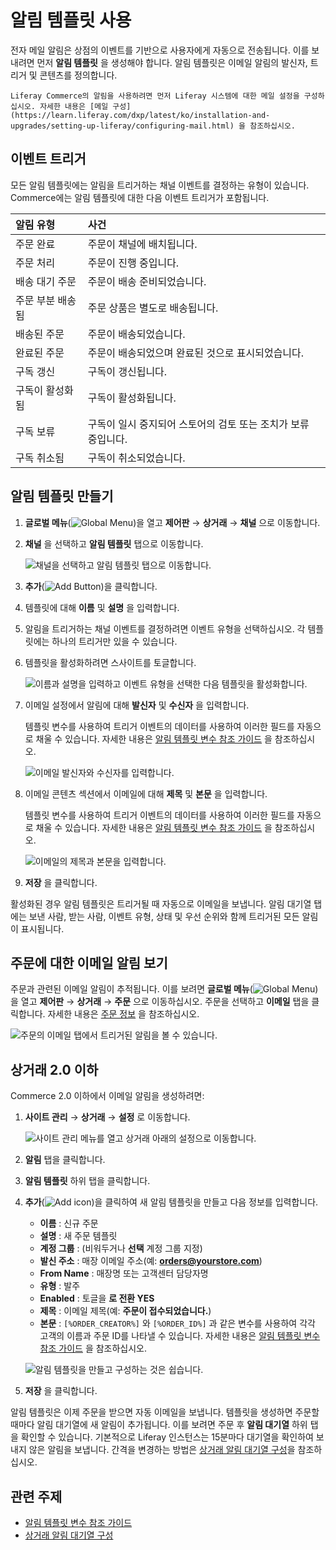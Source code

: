 # 알림 템플릿 사용

전자 메일 알림은 상점의 이벤트를 기반으로 사용자에게 자동으로 전송됩니다. 이를 보내려면 먼저 **알림 템플릿** 을 생성해야 합니다. 알림 템플릿은 이메일 알림의 발신자, 트리거 및 콘텐츠를 정의합니다.

```{note}
Liferay Commerce의 알림을 사용하려면 먼저 Liferay 시스템에 대한 메일 설정을 구성하십시오. 자세한 내용은 [메일 구성](https://learn.liferay.com/dxp/latest/ko/installation-and-upgrades/setting-up-liferay/configuring-mail.html) 을 참조하십시오.
```

## 이벤트 트리거

모든 알림 템플릿에는 알림을 트리거하는 채널 이벤트를 결정하는 유형이 있습니다. Commerce에는 알림 템플릿에 대한 다음 이벤트 트리거가 포함됩니다.

| 알림 유형     | 사건                                  |
|:--------- |:----------------------------------- |
| 주문 완료     | 주문이 채널에 배치됩니다.                      |
| 주문 처리     | 주문이 진행 중입니다.                        |
| 배송 대기 주문  | 주문이 배송 준비되었습니다.                     |
| 주문 부분 배송됨 | 주문 상품은 별도로 배송됩니다.                   |
| 배송된 주문    | 주문이 배송되었습니다.                        |
| 완료된 주문    | 주문이 배송되었으며 완료된 것으로 표시되었습니다.         |
| 구독 갱신     | 구독이 갱신됩니다.                          |
| 구독이 활성화됨  | 구독이 활성화됩니다.                         |
| 구독 보류     | 구독이 일시 중지되어 스토어의 검토 또는 조치가 보류 중입니다. |
| 구독 취소됨    | 구독이 취소되었습니다.                        |

## 알림 템플릿 만들기

1. **글로벌 메뉴**(![Global Menu](../../images/icon-applications-menu.png))을 열고 **제어판** &rarr; **상거래** &rarr; **채널** 으로 이동합니다.

1. **채널** 을 선택하고 **알림 템플릿** 탭으로 이동합니다.

   ![채널을 선택하고 알림 템플릿 탭으로 이동합니다.](./using-notification-templates/images/01.png)

1. **추가**(![Add Button](../../images/icon-add.png))을 클릭합니다.

1. 템플릿에 대해 **이름** 및 **설명** 을 입력합니다.

1. 알림을 트리거하는 채널 이벤트를 결정하려면 이벤트 유형을 선택하십시오. 각 템플릿에는 하나의 트리거만 있을 수 있습니다.

1. 템플릿을 활성화하려면 스사이트를 토글합니다.

   ![이름과 설명을 입력하고 이벤트 유형을 선택한 다음 템플릿을 활성화합니다.](./using-notification-templates/images/02.png)

1. 이메일 설정에서 알림에 대해 **발신자** 및 **수신자** 을 입력합니다.

   템플릿 변수를 사용하여 트리거 이벤트의 데이터를 사용하여 이러한 필드를 자동으로 채울 수 있습니다. 자세한 내용은 [알림 템플릿 변수 참조 가이드](./notification-template-variables-reference-guide.md) 을 참조하십시오.

   ![이메일 발신자와 수신자를 입력합니다.](./using-notification-templates/images/03.png)

1. 이메일 콘텐츠 섹션에서 이메일에 대해 **제목** 및 **본문** 을 입력합니다.

   템플릿 변수를 사용하여 트리거 이벤트의 데이터를 사용하여 이러한 필드를 자동으로 채울 수 있습니다. 자세한 내용은 [알림 템플릿 변수 참조 가이드](./notification-template-variables-reference-guide.md) 을 참조하십시오.

   ![이메일의 제목과 본문을 입력합니다.](./using-notification-templates/images/04.png)

1. **저장** 을 클릭합니다.

활성화된 경우 알림 템플릿은 트리거될 때 자동으로 이메일을 보냅니다. 알림 대기열 탭에는 보낸 사람, 받는 사람, 이벤트 유형, 상태 및 우선 순위와 함께 트리거된 모든 알림이 표시됩니다.

## 주문에 대한 이메일 알림 보기

주문과 관련된 이메일 알림이 추적됩니다. 이를 보려면 **글로벌 메뉴**(![Global Menu](../../images/icon-applications-menu.png))을 열고 **제어판** &rarr; **상거래** &rarr; **주문** 으로 이동하십시오. 주문을 선택하고 **이메일** 탭을 클릭합니다. 자세한 내용은 [주문 정보](../../order-management/orders/order-information.md) 을 참조하십시오.

![주문의 이메일 탭에서 트리거된 알림을 볼 수 있습니다.](./using-notification-templates/images/05.png)

## 상거래 2.0 이하

Commerce 2.0 이하에서 이메일 알림을 생성하려면:

1. **사이트 관리** &rarr; **상거래** &rarr; **설정** 로 이동합니다.

    ![사이트 관리 메뉴를 열고 상거래 아래의 설정으로 이동합니다.](./using-notification-templates/images/06.png)

1. **알림** 탭을 클릭합니다.

1. **알림 템플릿** 하위 탭을 클릭합니다.

1. **추가**(![Add icon](../../images/icon-add.png))을 클릭하여 새 알림 템플릿을 만들고 다음 정보를 입력합니다.

   * **이름** : 신규 주문
   * **설명** : 새 주문 템플릿
   * **계정 그룹** : (비워두거나 **선택** 계정 그룹 지정)
   * **발신 주소** : 매장 이메일 주소(예: **orders@yourstore.com**)
   * **From Name** : 매장명 또는 고객센터 담당자명
   * **유형** : 발주
   * **Enabled** : 토글을 **로 전환 YES**
   * **제목** : 이메일 제목(예: **주문이 접수되었습니다.**)
   * **본문** : `[%ORDER_CREATOR%]` 와 `[%ORDER_ID%]` 과 같은 변수를 사용하여 각각 고객의 이름과 주문 ID를 나타낼 수 있습니다. 자세한 내용은 [알림 템플릿 변수 참조 가이드](./notification-template-variables-reference-guide.md) 을 참조하십시오.

   ![알림 템플릿을 만들고 구성하는 것은 쉽습니다.](./using-notification-templates/images/07.png)

1. **저장** 을 클릭합니다.

알림 템플릿은 이제 주문을 받으면 자동 이메일을 보냅니다. 템플릿을 생성하면 주문할 때마다 알림 대기열에 새 알림이 추가됩니다. 이를 보려면 주문 후 **알림 대기열** 하위 탭을 확인할 수 있습니다. 기본적으로 Liferay 인스턴스는 15분마다 대기열을 확인하여 보내지 않은 알림을 보냅니다. 간격을 변경하는 방법은 [상거래 알림 대기열 구성](./configuring-the-commerce-notification-queue.md)을 참조하십시오.

## 관련 주제

* [알림 템플릿 변수 참조 가이드](./notification-template-variables-reference-guide.md)
* [상거래 알림 대기열 구성](./configuring-the-commerce-notification-queue.md)
